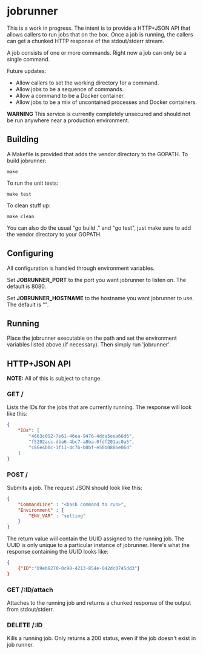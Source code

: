 # jobrunner

This is a work in progress. The intent is to provide a HTTP+JSON API that allows
callers to run jobs that on the box. Once a job is running, the callers can get
a chunked HTTP response of the stdout/stderr stream.

A job consists of one or more commands. Right now a job can only be a single
command.

Future updates:
* Allow callers to set the working directory for a command.
* Allow jobs to be a sequence of commands.
* Allow a command to be a Docker container.
* Allow jobs to be a mix of uncontained processes and Docker containers.

**WARNING** This service is currently completely unsecured and should not be run
anywhere near a production environment.

## Building

A Makefile is provided that adds the vendor directory to the GOPATH. To build
jobrunner:

    make

To run the unit tests:

    make test

To clean stuff up:

    make clean

You can also do the usual "go build ." and "go test", just make sure to add the
vendor directory to your GOPATH.

## Configuring

All configuration is handled through environment variables.

Set **JOBRUNNER_PORT** to the port you want jobrunner to listen on. The default is
8080.

Set **JOBRUNNER_HOSTNAME** to the hostname you want jobrunner to use. The default is
"".

## Running

Place the jobrunner executable on the path and set the environment variables
listed above (if necessary). Then simply run 'jobrunner'.

## HTTP+JSON API

**NOTE:** All of this is subject to change.

### GET /
Lists the IDs for the jobs that are currently running. The response will look
like this:

```json
{
    "IDs": [
        "4663c092-7e61-46ea-9476-4dda5eea66d6",
        "f5202acc-dba6-4bc7-a8ba-0fdf201ac0a5",
        "c86e4b0c-1f11-4c7b-b0bf-e50b0886e06d"
    ]
}
```

### POST /
Submits a job. The request JSON should look like this:

```json
{
    "CommandLine" : "<bash command to run>",
    "Environment" : {
        "ENV_VAR" : "setting"
    }
}
```

The return value will contain the UUID assigned to the running job. The UUID is
only unique to a particular instance of jobrunner. Here's what the response
containing the UUID looks like:

```json
{
    {"ID":"09eb8270-0c98-4213-854e-042dc0745dd3"}
}
```

### GET /:ID/attach
Attaches to the running job and returns a chunked response of the output from
stdout/stderr.

### DELETE /:ID
Kills a running job. Only returns a 200 status, even if the job doesn't exist
in job runner.
